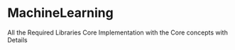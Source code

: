 # MachineLearning
All the Required Libraries Core Implementation with the Core concepts with Details
